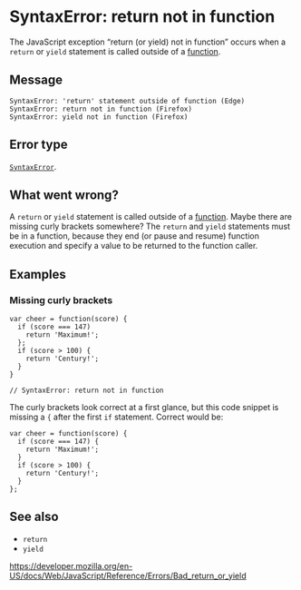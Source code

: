 SyntaxError: return not in function
===================================

The JavaScript exception “return (or yield) not in function” occurs when a `return` or `yield` statement is called outside of a [function](https://developer.mozilla.org/en-US/docs/Web/JavaScript/Guide/Functions).

Message
-------

    SyntaxError: 'return' statement outside of function (Edge)
    SyntaxError: return not in function (Firefox)
    SyntaxError: yield not in function (Firefox)

Error type
----------

[`SyntaxError`](../global_objects/syntaxerror).

What went wrong?
----------------

A `return` or `yield` statement is called outside of a [function](https://developer.mozilla.org/en-US/docs/Web/JavaScript/Guide/Functions). Maybe there are missing curly brackets somewhere? The `return` and `yield` statements must be in a function, because they end (or pause and resume) function execution and specify a value to be returned to the function caller.

Examples
--------

### Missing curly brackets

    var cheer = function(score) {
      if (score === 147)
        return 'Maximum!';
      };
      if (score > 100) {
        return 'Century!';
      }
    }

    // SyntaxError: return not in function

The curly brackets look correct at a first glance, but this code snippet is missing a `{` after the first `if` statement. Correct would be:

    var cheer = function(score) {
      if (score === 147) {
        return 'Maximum!';
      }
      if (score > 100) {
        return 'Century!';
      }
    };

See also
--------

-   `return`
-   `yield`

<a href="https://developer.mozilla.org/en-US/docs/Web/JavaScript/Reference/Errors/Bad_return_or_yield" class="_attribution-link">https://developer.mozilla.org/en-US/docs/Web/JavaScript/Reference/Errors/Bad_return_or_yield</a>
